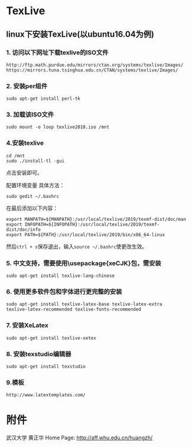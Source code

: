 # TexLive

## linux下安装TexLive(以ubuntu16.04为例)

### 1. 访问以下网址下载texlive的ISO文件
```
http://ftp.math.purdue.edu/mirrors/ctan.org/systems/texlive/Images/
https://mirrors.tuna.tsinghua.edu.cn/CTAN/systems/texlive/Images/
```

### 2. 安装per组件
```
sudo apt-get install perl-tk
```

### 3. 加载该ISO文件
```
sudo mount -o loop texlive2018.iso /mnt
```
### 4.安装texlive 
```
cd /mnt
sudo ./install-tl -gui
```
点击安装即可。

配置环境变量
具体方法：
```
sudo gedit ~/.bashrc
```

在最后添加以下内容：
```
export MANPATH=${MANPATH}:/usr/local/texlive/2019/texmf-dist/doc/man
export INFOPATH=${INFOPATH}:/usr/local/texlive/2019/texmf-dist/doc/info
export PATH=${PATH}:/usr/local/texlive/2019/bin/x86_64-linux
```
然后`ctrl + s`保存退出，输入`source ~/.bashrc`使更改生效。

### 5. 中文支持，需要使用\usepackage{xeCJK}包，需安装
```
sudo apt-get install texlive-lang-chinese
```

### 6. 使用更多软件包和字体进行更完整的安装
```
sudo apt-get install texlive-latex-base texlive-latex-extra 
texlive-latex-recommended texlive-fonts-recommended
```
### 7. 安装XeLatex
```
sudo apt-get install texlive-xetex
```
### 8. 安装texstudio编辑器
```
sudo apt-get install texstudio

```
### 9.模板
```
http://www.latextemplates.com/

```
# 附件
武汉大学 黄正华 Home Page: http://aff.whu.edu.cn/huangzh/